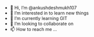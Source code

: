 - 👋 Hi, I’m @ankushdeshmukh107
- 👀 I’m interested in to learn new things
- 🌱 I’m currently learning GIT
- 💞️ I’m looking to collaborate on 
- 📫 How to reach me ...

<!---
ankushdeshmukh107/ankushdeshmukh107 is a ✨ special ✨ repository because its `README.md` (this file) appears on your GitHub profile.
You can click the Preview link to take a look at your changes.
--->
